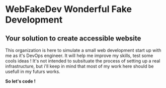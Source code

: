 # WebFakeDev Wonderful Fake Development 
## Your solution to create accessible website 

This organization is here to simulate a small web development start up with me as it's DevOps engineer. 
It will help me improve my skills, test some cools ideas ! 
It's not intended to subsituate the process of setting up a real infrastructure, but i'll keep in mind that most of my work here should be usefull in my futurs works.

**So let's code !**
